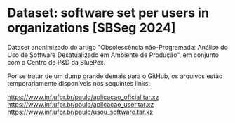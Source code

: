 # Dataset: software set per users in organizations [SBSeg 2024]



Dataset anonimizado do artigo "Obsolescência não-Programada: Análise do Uso de Software Desatualizado em Ambiente de Produção", em conjunto com o Centro de P&amp;D da BluePex.


Por se tratar de um dump grande demais para o GitHub, os arquivos estão temporariamente disponíveis nos sequintes links:

https://www.inf.ufpr.br/paulo/aplicacao_oficial.tar.xz
https://www.inf.ufpr.br/paulo/aplicacao_user.tar.xz
https://www.inf.ufpr.br/paulo/usou_software.tar.xz
